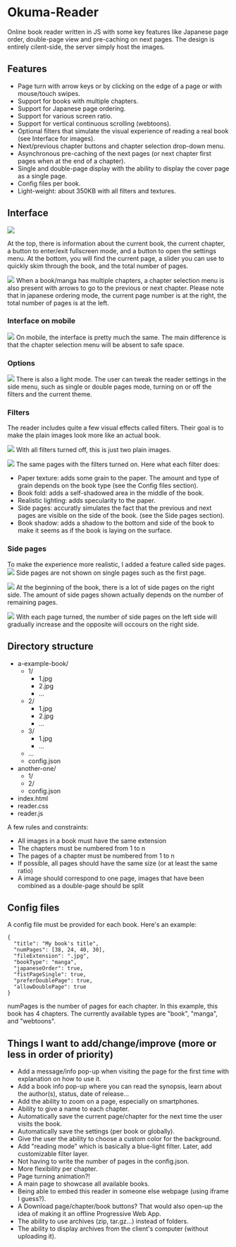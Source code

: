 # Okuma-Reader
Online book reader written in JS with some key features like Japanese page order, double-page view and pre-caching on next pages.
The design is entirely cilent-side, the server simply host the images.

## Features

- Page turn with arrow keys or by clicking on the edge of a page or with mouse/touch swipes.
- Support for books with multiple chapters.
- Support for Japanese page ordering.
- Support for various screen ratio.
- Support for vertical continuous scrolling (webtoons).
- Optional filters that simulate the visual experience of reading a real book (see Interface for images).
- Next/previous chapter buttons and chapter selection drop-down menu.
- Asynchronous pre-caching of the next pages (or next chapter first pages when at the end of a chapter).
- Single and double-page display with the ability to display the cover page as a single page.
- Config files per book.
- Light-weight: about 350KB with all filters and textures.

## Interface

![](https://r-entries.com/etuliens/img/Reader/1.JPG)

At the top, there is information about the current book, the current chapter, a button to enter/exit fullscreen mode, and a button to open the settings menu. At the bottom, you will find the current page, a slider you can use to quickly skim through the book, and the total number of pages.

![](https://r-entries.com/etuliens/img/Reader/12.JPG)
When a book/manga has multiple chapters, a chapter selection menu is also present with arrows to go to the previous or next chapter. Please note that in japanese ordering mode, the current page number is at the right, the total number of pages is at the left.

### Interface on mobile
![](https://r-entries.com/etuliens/img/Reader/3.JPG)
On mobile, the interface is pretty much the same. The main difference is that the chapter selection menu will be absent to safe space.

### Options
![](https://r-entries.com/etuliens/img/Reader/2.JPG)
There is also a light mode. The user can tweak the reader settings in the side menu, such as single or double pages mode, turning on or off the filters and the current theme.

### Filters
The reader includes quite a few visual effects called filters. Their goal is to make the plain images look more like an actual book.

![](https://r-entries.com/etuliens/img/Reader/11.JPG)
With all filters turned off, this is just two plain images.

![](https://r-entries.com/etuliens/img/Reader/10.JPG)
The same pages with the filters turned on.
Here what each filter does:
 - Paper texture: adds some grain to the paper. The amount and type of grain depends on the book type (see the Config files section).
 - Book fold: adds a self-shadowed area in the middle of the book.
 - Realistic lighting: adds specularity to the paper.
 - Side pages: accuratly simulates the fact that the previous and next pages are visible on the side of the book. (see the Side pages section).
 - Book shadow: adds a shadow to the bottom and side of the book to make it seems as if the book is laying on the surface.

### Side pages
To make the experience more realistic, I added a feature called side pages.
![](https://r-entries.com/etuliens/img/Reader/4.JPG)
Side pages are not shown on single pages such as the first page.

![](https://r-entries.com/etuliens/img/Reader/5.JPG)
At the beginning of the book, there is a lot of side pages on the right side. The amount of side pages shown actually depends on the number of remaining pages.

![](https://r-entries.com/etuliens/img/Reader/6.JPG)
With each page turned, the number of side pages on the left side will gradually increase and the opposite will occours on the right side.

## Directory structure
- a-example-book/
	- 1/
		- 1.jpg
		- 2.jpg
		- ...
	- 2/
		- 1.jpg
		- 2.jpg
		- ...
	- 3/
		- 1.jpg
		- ...
	- ...
	- config.json
- another-one/
	- 1/
	- 2/
	- config.json
- index.html
- reader.css
- reader.js

A few rules and constraints:
- All images in a book must have the same extension
- The chapters must be numbered from 1 to n
- The pages of a chapter must be numbered from 1 to n
- If possible, all pages should have the same size (or at least the same ratio)
- A image should correspond to one page, images that have been combined as a double-page should be split

## Config files
A config file must be provided for each book. Here's an example:

```
{
  "title": "My book's title",
  "numPages": [38, 24, 40, 30],
  "fileExtension": ".jpg",
  "bookType": "manga",
  "japaneseOrder": true,
  "fistPageSingle": true,
  "preferDoublePage": true,
  "allowDoublePage": true
}

```

numPages is the number of pages for each chapter. In this example, this book has 4 chapters.
The currently available types are "book", "manga", and "webtoons".

## Things I want to add/change/improve (more or less in order of priority)
- Add a message/info pop-up when visiting the page for the first time with explanation on how to use it.
- Add a book info pop-up where you can read the synopsis, learn about the author(s), status, date of release...
- Add the ability to zoom on a page, especially on smartphones.
- Ability to give a name to each chapter.
- Automatically save the current page/chapter for the next time the user visits the book.
- Automatically save the settings (per book or globally).
- Give the user the ability to choose a custom color for the background.
- Add "reading mode" which is basically a blue-light filter. Later, add customizable filter layer.
- Not having to write the number of pages in the config.json.
- More flexibility per chapter.
- Page turning animation?!
- A main page to showcase all available books.
- Being able to embed this reader in someone else webpage (using iframe I guess?).
- A Download page/chapter/book buttons? That would also open-up the idea of making it an offline Progressive Web App.
- The ability to use archives (zip, tar.gz...) instead of folders.
- The ability to display archives from the client's computer (without uploading it).
